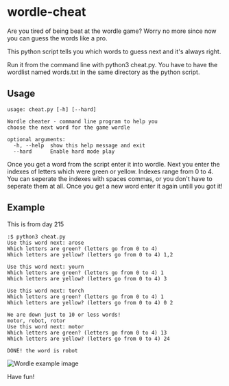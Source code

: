 # wordle-cheat

Are you tired of being beat at the wordle game? Worry no more since now you can guess the words like a pro.

This python script tells you which words to guess next and it's always right.

Run it from the command line with python3 cheat.py. You have to have the wordlist named words.txt in the same directory as the python script.

## Usage

```
usage: cheat.py [-h] [--hard]

Wordle cheater - command line program to help you
choose the next word for the game wordle

optional arguments:
  -h, --help  show this help message and exit
  --hard      Enable hard mode play
```

Once you get a word from the script enter it into wordle. Next you enter the indexes of letters which were green or yellow. Indexes range from 0 to 4.
You can seperate the indexes with spaces commas, or you don't have to seperate them at all. Once you  get a new word enter it again untill you got it!

## Example

This is from day 215

```
:$ python3 cheat.py
Use this word next: arose
Which letters are green? (letters go from 0 to 4)
Which letters are yellow? (letters go from 0 to 4) 1,2

Use this word next: yourn
Which letters are green? (letters go from 0 to 4) 1
Which letters are yellow? (letters go from 0 to 4) 3

Use this word next: torch
Which letters are green? (letters go from 0 to 4) 1
Which letters are yellow? (letters go from 0 to 4) 0 2

We are down just to 10 or less words!
motor, robot, rotor
Use this word next: motor
Which letters are green? (letters go from 0 to 4) 13
Which letters are yellow? (letters go from 0 to 4) 24

DONE! the word is robot
```

![Wordle example image](https://github.com/francutura/wordle-cheat/blob/main/day_215_img.png?raw=true)

Have fun!
